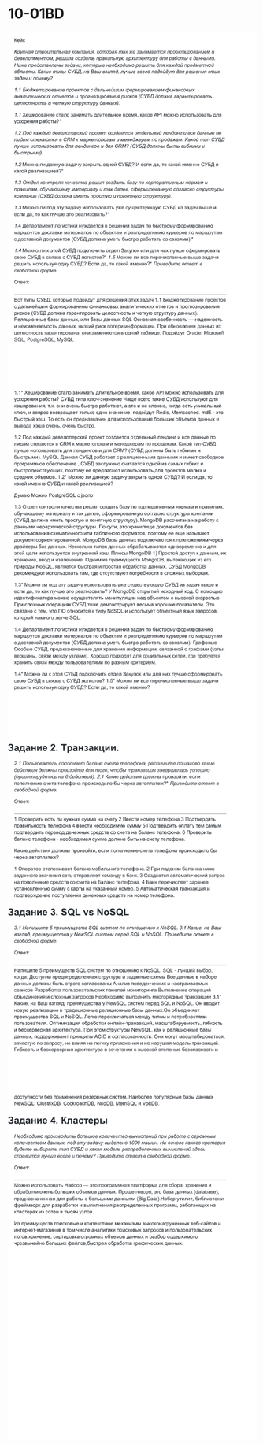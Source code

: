 # 10-01BD

![img](https://github.com/AzarnoyKir/10-01BD/blob/5d5649daefab174b24ae2b3bc8a5035f2bcbb6de/img/c836-0.png)
![img](https://github.com/AzarnoyKir/10-01BD/blob/5d5649daefab174b24ae2b3bc8a5035f2bcbb6de/img/c836-1.png)
![img](https://github.com/AzarnoyKir/10-01BD/blob/5d5649daefab174b24ae2b3bc8a5035f2bcbb6de/img/c836-2.png)
![img](https://github.com/AzarnoyKir/10-01BD/blob/5d5649daefab174b24ae2b3bc8a5035f2bcbb6de/img/c836-3.png)

